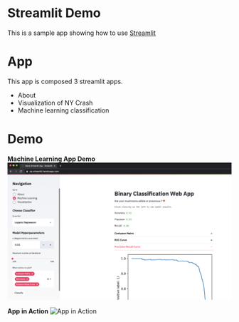 # Streamlit Demo

This is a sample app showing how to use [Streamlit](https://www.streamlit.io/)


# App 

This app is composed 3 streamlit apps.
- About
- Visualization of NY Crash
- Machine learning classification


# Demo 

**Machine Learning App Demo**
![Machine Learning App Demo](images/ml_demo.png)



**App in Action**
![App in Action](images/in_action.gif)

